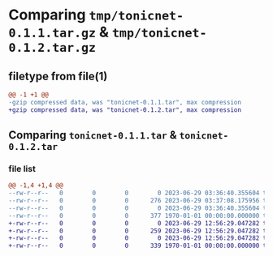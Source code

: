 # Comparing `tmp/tonicnet-0.1.1.tar.gz` & `tmp/tonicnet-0.1.2.tar.gz`

## filetype from file(1)

```diff
@@ -1 +1 @@
-gzip compressed data, was "tonicnet-0.1.1.tar", max compression
+gzip compressed data, was "tonicnet-0.1.2.tar", max compression
```

## Comparing `tonicnet-0.1.1.tar` & `tonicnet-0.1.2.tar`

### file list

```diff
@@ -1,4 +1,4 @@
--rw-r--r--   0        0        0        0 2023-06-29 03:36:40.355604 tonicnet-0.1.1/README.md
--rw-r--r--   0        0        0      276 2023-06-29 03:37:08.175956 tonicnet-0.1.1/pyproject.toml
--rw-r--r--   0        0        0        0 2023-06-29 03:36:40.355604 tonicnet-0.1.1/tonicnet/__init__.py
--rw-r--r--   0        0        0      377 1970-01-01 00:00:00.000000 tonicnet-0.1.1/PKG-INFO
+-rw-r--r--   0        0        0        0 2023-06-29 12:56:29.047282 tonicnet-0.1.2/README.md
+-rw-r--r--   0        0        0      259 2023-06-29 12:56:29.047282 tonicnet-0.1.2/pyproject.toml
+-rw-r--r--   0        0        0        0 2023-06-29 12:56:29.047282 tonicnet-0.1.2/tonicnet/__init__.py
+-rw-r--r--   0        0        0      339 1970-01-01 00:00:00.000000 tonicnet-0.1.2/PKG-INFO
```

